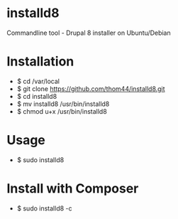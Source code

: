 # installd8
Commandline tool - Drupal 8 installer on Ubuntu/Debian

# Installation
* $ cd /var/local
* $ git clone https://github.com/thom44/installd8.git
* $ cd installd8
* $ mv installd8 /usr/bin/installd8
* $ chmod u+x /usr/bin/installd8

# Usage
* $ sudo installd8

# Install with Composer 
* $ sudo installd8 -c

